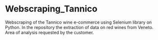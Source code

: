 # Webscraping_Tannico
Webscraping of the Tannico wine e-commerce using Selenium library on Python. In the repository the extraction of data on red wines from Veneto. Area of analysis requested by the customer.
